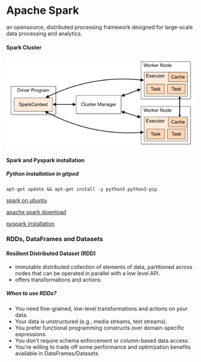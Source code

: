 # Apache Spark

an opensource, distributed processing framework designed for large-scale data processing and analytics.


#### Spark Cluster

![spark cluster](./images/spark-cluster-overview.png)


#### Spark and Pyspark installation

##### Python installation in gitpod

```
apt-get update && apt-get install -y python3 python3-pip
```

[spark on ubuntu](https://phoenixnap.com/kb/install-spark-on-ubuntu)

[apache spark download](https://spark.apache.org/downloads.html)

[pyspark installation](https://spark.apache.org/docs/latest/api/python/getting_started/install.html)


### RDDs, DataFrames and Datasets

#### Resilient Distributed Dataset (RDD)

- immutable distributed collection of elements of data, partitioned across nodes that can be operated in parallel with a low level API.
- offers transformations and actions

##### When to use RDDs?


- You need fine-grained, low-level transformations and actions on your data.
- Your data is unstructured (e.g., media streams, text streams).
- You prefer functional programming constructs over domain-specific expressions.
- You don't require schema enforcement or column-based data access.
- You're willing to trade off some performance and optimization benefits available in DataFrames/Datasets.














